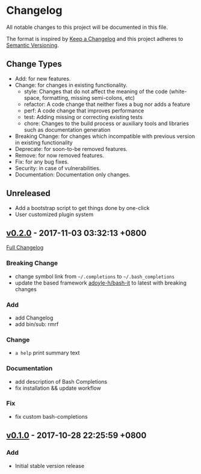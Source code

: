 # Changelog

All notable changes to this project will be documented in this file.

The format is inspired by [Keep a Changelog](http://keepachangelog.com/en/1.0.0/)
and this project adheres to [Semantic Versioning](http://semver.org/spec/v2.0.0.html).

## Change Types

- Add: for new features.
- Change: for changes in existing functionality.
  - style: Changes that do not affect the meaning of the code (white-space, formatting, missing semi-colons, etc)
  - refactor: A code change that neither fixes a bug nor adds a feature
  - perf: A code change that improves performance
  - test: Adding missing or correcting existing tests
  - chore: Changes to the build process or auxiliary tools and libraries such as documentation generation
- Breaking Change: for changes which incompatible with previous version in existing functionality
- Deprecate: for soon-to-be removed features.
- Remove: for now removed features.
- Fix: for any bug fixes.
- Security: in case of vulnerabilities.
- Documentation: Documentation only changes.

## Unreleased

- Add a bootstrap script to get things done by one-click
- User customized plugin system

## [v0.2.0] - 2017-11-03 03:32:13 +0800

[Full Changelog](https://github.com/adoyle-h/dotfiles/compare/v0.1.0...v0.2.0)

### Breaking Change

- change symbol link from `~/.completions` to `~/.bash_completions`
- update the based framework [adoyle-h/bash-it](https://github.com/adoyle-h/bash-it) to latest with breaking changes

### Add

- add Changelog
- add bin/sub: rmrf

### Change

- `a help` print summary text

### Documentation

- add description of Bash Completions
- fix installation && update workflow

### Fix

- fix custom bash-completions

## [v0.1.0] - 2017-10-28 22:25:59 +0800

### Add

- Initial stable version release



<!-- links -->

[v0.1.0]: https://github.com/adoyle-h/dotfiles/tree/v0.1.0
[v0.2.0]: https://github.com/adoyle-h/dotfiles/tree/v0.2.0
